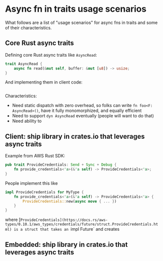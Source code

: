 # Async fn in traits usage scenarios

What follows are a list of "usage scenarios" for async fns in traits and some of their characteristics.

## Core Rust async traits

Defining core Rust async traits like `AsyncRead`:

```rust
trait AsyncRead {
    async fn read(&mut self, buffer: &mut [u8]) -> usize;
}
```

And implementing them in client code:

```rust
```

Characteristics:

* Need static dispatch with zero overhead, so folks can write `fn foo<F: AsyncRead>()`, have it fully monomorphized, and equally efficient
* Need to support `dyn AsyncRead` eventually (people will want to do that)
* Need ability to 

## Client: ship library in crates.io that leverages async traits

Example from AWS Rust SDK:

```rust
pub trait ProvideCredentials: Send + Sync + Debug {
    fn provide_credentials<'a>(&'a self) -> ProvideCredentials<'a>;
}
```

People implement this like

```rust
impl ProvideCredentials for MyType {
    fn provide_credentials<'a>(&'a self) -> ProvideCredentials<'a> {
        ProvideCredentials::new(async move { ... })
    }
}
```

where [`ProvideCredentials](https://docs.rs/aws-types/0.10.1/aws_types/credentials/future/struct.ProvideCredentials.html) is a struct that takes an `impl Future` and creates

## Embedded: ship library in crates.io that leverages async traits
